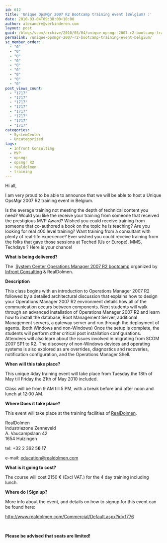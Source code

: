 ```yaml
---
id: 612
title: 'Unique OpsMgr 2007 R2 Bootcamp training event (Belgium) :'
date: 2010-03-04T09:38:00+10:00
author: alexandre@verkinderen.com
layout: post
guid: /blogs/scom/archive/2010/03/04/unique-opsmgr-2007-r2-bootcamp-training-event-belgium.aspx
permalink: /unique-opsmgr-2007-r2-bootcamp-training-event-belgium/
sc_member_order:
  - "0"
  - "0"
  - "0"
  - "0"
  - "0"
  - "0"
  - "0"
  - "0"
  - "0"
post_views_count:
  - "1717"
  - "1717"
  - "1717"
  - "1717"
  - "1717"
  - "1717"
  - "1717"
  - "1717"
categories:
  - SystemCenter
  - Uncategorized
tags:
  - Infront Consulting
  - MVP
  - opsmgr
  - opsmgr R2
  - realdolmen
  - training
---
```

Hi all,

I am very proud to be able to announce that we will be able to host a Unique OpsMgr 2007 R2 training event in Belgium.

Is the average training not meeting the depth of technical content you need? Would you like the receive your training from someone that received the prestigious MVP Award? Wished you could receive training from someone that co-authored a book on the topic he is teaching? Are you looking for real 400 level training? Want training from a consultant with plenty of real-life experience? Ever wished you could receive training from the folks that gave those sessions at Teched (Us or Europe), MMS, Techdays ? Here is your chance!

**What is being delivered?**

The&nbsp; [System Center Operations Manager 2007 R2 bootcamp](http://www.infrontconsulting.com/docs/SCOM_2007_R2_Bootcamp.pdf) organized by [Infront Consulting](http://infrontconsulting.com) & RealDolmen.

**Description**

This class begins with an introduction to Operations Manager 2007 R2 followed by a detailed architectural discussion that explains how to design your Operations Manager 2007 R2 environment details how all of the communication occurs between components. Next students will walk through an advanced installation of Operations Manager 2007 R2 and learn how to install the database, Root Management Server, additional Management servers, a gateway server and run through the deployment of agents. (both Windows and non-Windows) Once the setup is complete, the students will perform other critical post installation configurations. Attendees will also learn about the issues involved in migrating from SCOM 2007 SP1 to R2. The discovery of non-Windows devices and operating systems is also explored as are overrides, diagnostics and recoveries, notification configuration, and the Operations Manager Shell.

**When will this take place?**

This unique 4day training event will take place from Tuesday the 18th of May till Friday the 21th of May 2010 included.

Class will be from 9 AM till 5 PM, with a break before and after noon and lunch at 12:00 AM.

**Where Does it take place?**

This event will take place at the training facilities of <a target="_blank" href="http://www.realdolmen.com">RealDolmen</a>.

RealDolmen  
Industriezone Zenneveld  
A. Vaucampslaan 42  
1654 Huizingen

tel: +32 2 362 5**6 17** 

e-mail: <education@realdolmen.com>

**What is it going to cost?**

The course will cost 2150 &euro; (Excl VAT.) for the 4 day training including lunch.

**Where do I Sign up?**

More info about the event, and details on how to signup for this event can be found here:

<http://www.realdolmen.com/Commercial/Default.aspx?id=1776>

&nbsp;

**Please be advised that seats are limited!**